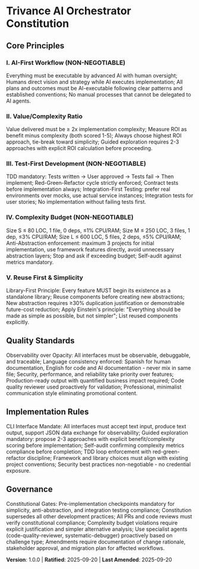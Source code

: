 <!--
Sync Impact Report - Constitution v1.0.0
Version change: Template → v1.0.0 (Initial release with GitHub Spec-Kit architectural discipline)
Modified principles: All placeholders filled with AI-first workflow + GitHub discipline integration
Added sections: Quality Standards, Implementation Rules, complete governance framework
Removed sections: None (template structure preserved)
Templates requiring updates:
  ✅ plan-template.md (updated to v1.0.0)
  ✅ spec-template.md (no direct constitution references)
  ✅ tasks-template.md (no direct constitution references)
Follow-up TODOs: None
-->

# Trivance AI Orchestrator Constitution

<!-- Master configuration repository constitution for AI-first development workflow -->

## Core Principles

### I. AI-First Workflow (NON-NEGOTIABLE)

Everything must be executable by advanced AI with human oversight; Humans direct vision and strategy while AI executes implementation; All plans and outcomes must be AI-executable following clear patterns and established conventions; No manual processes that cannot be delegated to AI agents.

### II. Value/Complexity Ratio

Value delivered must be ≥ 2x implementation complexity; Measure ROI as benefit minus complexity (both scored 1-5); Always choose highest ROI approach, tie-break toward simplicity; Guided exploration requires 2-3 approaches with explicit ROI calculation before proceeding.

### III. Test-First Development (NON-NEGOTIABLE)

TDD mandatory: Tests written → User approved → Tests fail → Then implement; Red-Green-Refactor cycle strictly enforced; Contract tests before implementation always; Integration-First Testing: prefer real environments over mocks, use actual service instances; Integration tests for user stories; No implementation without failing tests first.

### IV. Complexity Budget (NON-NEGOTIABLE)

Size S ≤ 80 LOC, 1 file, 0 deps, ≤1% CPU/RAM; Size M ≤ 250 LOC, 3 files, 1 dep, ≤3% CPU/RAM; Size L ≤ 600 LOC, 5 files, 2 deps, ≤5% CPU/RAM; Anti-Abstraction enforcement: maximum 3 projects for initial implementation, use framework features directly, avoid unnecessary abstraction layers; Stop and ask if exceeding budget; Self-audit against metrics mandatory.

### V. Reuse First & Simplicity

Library-First Principle: Every feature MUST begin its existence as a standalone library; Reuse components before creating new abstractions; New abstraction requires ≥30% duplication justification or demonstrable future-cost reduction; Apply Einstein's principle: "Everything should be made as simple as possible, but not simpler"; List reused components explicitly.

## Quality Standards

Observability over Opacity: All interfaces must be observable, debuggable, and traceable; Language consistency enforced: Spanish for human documentation, English for code and AI documentation - never mix in same file; Security, performance, and reliability take priority over features; Production-ready output with quantified business impact required; Code quality reviewer used proactively for validation; Professional, minimalist communication style eliminating promotional content.

## Implementation Rules

CLI Interface Mandate: All interfaces must accept text input, produce text output, support JSON data exchange for observability; Guided exploration mandatory: propose 2-3 approaches with explicit benefit/complexity scoring before implementation; Self-audit confirming complexity metrics compliance before completion; TDD loop enforcement with red-green-refactor discipline; Framework and library choices must align with existing project conventions; Security best practices non-negotiable - no credential exposure.

## Governance

Constitutional Gates: Pre-implementation checkpoints mandatory for simplicity, anti-abstraction, and integration testing compliance; Constitution supersedes all other development practices; All PRs and code reviews must verify constitutional compliance; Complexity budget violations require explicit justification and simpler alternative analysis; Use specialist agents (code-quality-reviewer, systematic-debugger) proactively based on challenge type; Amendments require documentation of change rationale, stakeholder approval, and migration plan for affected workflows.

**Version**: 1.0.0 | **Ratified**: 2025-09-20 | **Last Amended**: 2025-09-20
